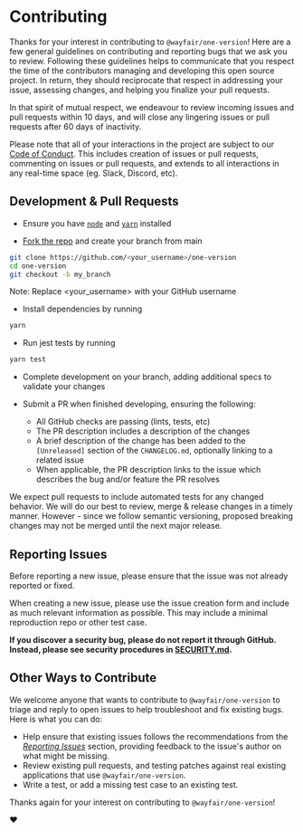 # Contributing

Thanks for your interest in contributing to `@wayfair/one-version`! Here are a few general guidelines on contributing and
reporting bugs that we ask you to review. Following these guidelines helps to communicate that you respect the time of
the contributors managing and developing this open source project. In return, they should reciprocate that respect in
addressing your issue, assessing changes, and helping you finalize your pull requests.

In that spirit of mutual respect,
we endeavour to review incoming issues and pull requests within 10 days, and will close any lingering issues or pull
requests after 60 days of inactivity.

Please note that all of your interactions in the project are subject to our [Code of Conduct](CODE_OF_CONDUCT.md). This
includes creation of issues or pull requests, commenting on issues or pull requests, and extends to all interactions in
any real-time space (eg. Slack, Discord, etc).

## Development & Pull Requests

- Ensure you have [`node`](https://nodejs.org/en/download/package-manager/) and [`yarn`](https://classic.yarnpkg.com/lang/en/docs/install/) installed

- [Fork the repo](https://help.github.com/articles/fork-a-repo/) and create your branch from main

```bash
git clone https://github.com/<your_username>/one-version
cd one-version
git checkout -b my_branch
```

Note: Replace <your_username> with your GitHub username

- Install dependencies by running

```bash
yarn
```

- Run jest tests by running

```bash
yarn test
```

- Complete development on your branch, adding additional specs to validate your changes

- Submit a PR when finished developing, ensuring the following:
  - All GitHub checks are passing (lints, tests, etc)
  - The PR description includes a description of the changes
  - A brief description of the change has been added to the `[Unreleased]` section of the `CHANGELOG.md`, optionally linking to a related issue
  - When applicable, the PR description links to the issue which describes the bug and/or feature the PR resolves

We expect pull requests to include automated tests for any changed behavior. We will do our best to review, merge & release changes in a timely manner. However - since we follow semantic versioning, proposed breaking changes may not be merged until the next major release.

## Reporting Issues

Before reporting a new issue, please ensure that the issue was not already reported or fixed.

When creating a new issue, please use the issue creation form and include as much relevant information as possible. This may include a minimal reproduction repo or other test case.

**If you discover a security bug, please do not report it through GitHub. Instead, please see security procedures in
[SECURITY.md](SECURITY.md).**

## Other Ways to Contribute

We welcome anyone that wants to contribute to `@wayfair/one-version` to triage and reply to open issues to help troubleshoot
and fix existing bugs. Here is what you can do:

- Help ensure that existing issues follows the recommendations from the _[Reporting Issues](#reporting-issues)_ section,
  providing feedback to the issue's author on what might be missing.
- Review existing pull requests, and testing patches against real existing applications that use `@wayfair/one-version`.
- Write a test, or add a missing test case to an existing test.

Thanks again for your interest on contributing to `@wayfair/one-version`!

:heart:
